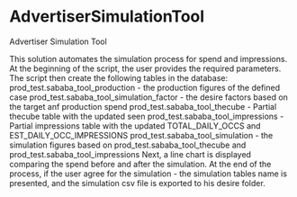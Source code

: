 # AdvertiserSimulationTool
Advertiser Simulation Tool

This solution automates the simulation process for spend and impressions.
At the beginning of the script, the user provides the required parameters.
The script then create the following tables in the database: 
prod_test.sababa_tool_production - the production figures of the defined case
prod_test.sababa_tool_simulation_factor - the desire factors based on the target anf production spend
prod_test.sababa_tool_thecube - Partial thecube table with the updated seen
prod_test.sababa_tool_impressions - Partial impressions table with the updated TOTAL_DAILY_OCCS
and EST_DAILY_OCC_IMPRESSIONS
prod_test.sababa_tool_simulation - the simulation figures based on prod_test.sababa_tool_thecube and prod_test.sababa_tool_impressions
Next, a line chart is displayed comparing the spend before and after the simulation.
At the end of the process, if the user agree for the simulation - the simulation tables name is presented, and the simulation csv file is exported to his desire folder.
